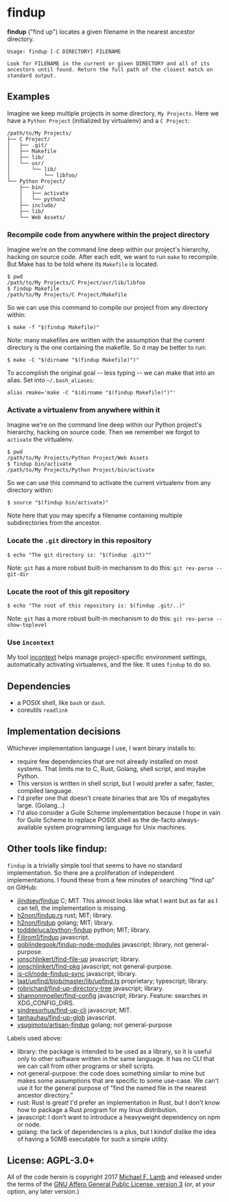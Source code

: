 # findup

**findup** ("find up") locates a given filename in the nearest ancestor directory.

```
Usage: findup [-C DIRECTORY] FILENAME

Look for FILENAME in the current or given DIRECTORY and all of its
ancestors until found. Return the full path of the closest match on
standard output.
```

## Examples

Imagine we keep multiple projects in some directory, `My Projects`. Here we have a `Python Project` (initialized by virtualenv) and a `C Project`:

```
/path/to/My Projects/
├── C Project/
│   ├── .git/
│   ├── Makefile
│   ├── lib/
│   └── usr/
│       └── lib/
│           └── libfoo/
└── Python Project/
    ├── bin/
    │   ├── activate
    │   └── python2
    ├── include/
    ├── lib/
    └── Web Assets/
```

### Recompile code from anywhere within the project directory

Imagine we're on the command line deep within our project's hierarchy, hacking on source code. After each edit, we want to run `make` to recompile. But Make has to be told where its `Makefile` is located.
```
$ pwd
/path/to/My Projects/C Project/usr/lib/libfoo
$ findup Makefile
/path/to/My Projects/C Project/Makefile
```
So we can use this command to compile our project from any directory within:
```
$ make -f "$(findup Makefile)"
```
Note: many makefiles are written with the assumption that the current directory is the one containing the makefile. So it may be better to run:
```
$ make -C "$(dirname "$(findup Makefile)")"
```
To accomplish the original goal -- less typing -- we can make that into an alias. Set into `~/.bash_aliases`:
```
alias rmake='make -C "$(dirname "$(findup Makefile)")"'
```

### Activate a virtualenv from anywhere within it

Imagine we're on the command line deep within our Python project's hierarchy, hacking on source code. Then we remember we forgot to `activate` the virtualenv.

```
$ pwd
/path/to/My Projects/Python Project/Web Assets
$ findup bin/activate
/path/to/My Projects/Python Project/bin/activate
```
So we can use this command to activate the current virtualenv from any directory within:
```
$ source "$(findup bin/activate)"
```
Note here that you may specify a filename containing multiple subdirectories from the ancestor.

### Locate the `.git` directory in this repository

```
$ echo "The git directory is: "$(findup .git)""
```
Note: `git` has a more robust built-in mechanism to do this: `git rev-parse --git-dir`


### Locate the root of this git repository

```
$ echo "The root of this repository is: $(findup .git/..)"
```
Note: `git` has a more robust built-in mechanism to do this: `git rev-parse --show-toplevel`

### Use `incontext`

My tool [incontext](https://github.com/datagrok/incontext) helps manage project-specific environment settings, automatically activating virtualenvs, and the like. It uses `findup` to do so.

## Dependencies

- a POSIX shell, like `bash` or `dash`.
- coreutils `readlink`

## Implementation decisions

Whichever implementation language I use, I want binary installs to:

- require few dependencies that are not already installed on most systems. That limits me to C, Rust, Golang, shell script, and maybe Python.
- This version is written in shell script, but I would prefer a safer, faster, compiled language.
- I'd prefer one that doesn't create binaries that are 10s of megabytes large. (Golang...)
- I'd also consider a Guile Scheme implementation because I hope in vain for Guile Scheme to replace POSIX shell as the de-facto always-available system programming language for Unix machines.

## Other tools like findup:

`findup` is a trivially simple tool that seems to have no standard implementation. So there are a proliferation of independent implementations. I found these from a few minutes of searching "find up" on GitHub:

- [jlindsey/findup](https://github.com/jlindsey/findup) C; MIT. This almost looks like what I want but as far as I can tell, the implementation is missing.
- [h2non/findup.rs](https://github.com/h2non/findup.rs) rust; MIT; library.
- [h2non/findup](https://github.com/h2non/findup) golang; MIT; library.
- [todddeluca/python-findup](https://github.com/todddeluca/python-findup) python; MIT; library.
- [Filirom1/findup](https://github.com/Filirom1/findup) javascript.
- [goblindegook/findup-node-modules](https://github.com/goblindegook/findup-node-modules) javascript; library, not general-purpose.
- [jonschlinkert/find-file-up](https://github.com/jonschlinkert/find-file-up) javascript; library.
- [jonschlinkert/find-pkg](https://github.com/jonschlinkert/find-pkg) javascript; not general-purpose.
- [js-cli/node-findup-sync](https://github.com/js-cli/node-findup-sync) javascript; library.
- [laat/upfind/blob/master/lib/upfind.ts](https://github.com/laat/upfind/blob/master/lib/upfind.ts) proprietary; typescript; library.
- [robrichard/find-up-directory-tree](https://github.com/robrichard/find-up-directory-tree) javascript; library.
- [shannonmoeller/find-config](https://github.com/shannonmoeller/find-config) javascript; library. Feature: searches in XDG_CONFIG_DIRS.
- [sindresorhus/find-up-cli](https://github.com/sindresorhus/find-up-cli) javascript; MIT.
- [tanhauhau/find-up-glob](https://github.com/tanhauhau/find-up-glob) javascript.
- [ysugimoto/artisan-findup](https://github.com/ysugimoto/artisan-findup) golang; not general-purpose

Labels used above:

- library: the package is intended to be used as a library, so it is useful only to other software written in the same language. It has no CLI that we can call from other programs or shell scripts.
- not general-purpose: the code does something similar to mine but makes some assumptions that are specific to some use-case. We can't use it for the general purpose of "find the named file in the nearest ancestor directory."
- rust: Rust is great! I'd prefer an implementation in Rust, but I don't know how to package a Rust program for my linux distribution.
- javascript: I don't want to introduce a heavyweight dependency on npm or node.
- golang: the lack of dependencies is a plus, but I kindof dislike the idea of having a 50MB executable for such a simple utility.

## License: AGPL-3.0+

All of the code herein is copyright 2017 [Michael F. Lamb](http://datagrok.org) and released under the terms of the [GNU Affero General Public License, version 3][AGPL-3.0+] (or, at your option, any later version.)

[AGPL-3.0+]: http://www.gnu.org/licenses/agpl.html
